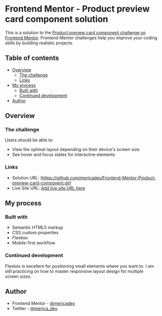 # Frontend Mentor - Product preview card component solution

This is a solution to the [Product preview card component challenge on Frontend Mentor](https://www.frontendmentor.io/challenges/product-preview-card-component-GO7UmttRfa). Frontend Mentor challenges help you improve your coding skills by building realistic projects. 

## Table of contents

- [Overview](#overview)
  - [The challenge](#the-challenge)
  - [Links](#links)
- [My process](#my-process)
  - [Built with](#built-with)
  - [Continued development](#continued-development)
- [Author](#author)


## Overview

### The challenge

Users should be able to:

- View the optimal layout depending on their device's screen size
- See hover and focus states for interactive elements



### Links

- Solution URL: (https://github.com/mericadev/Frontend-Mentor-Product-preview-card-component.git)
- Live Site URL: [Add live site URL here](https://your-live-site-url.com)

## My process

### Built with

- Semantic HTML5 markup
- CSS custom properties
- Flexbox
- Mobile-first workflow


### Continued development
Flexbox is excellent for positioning small elements where you want to. 
I am still practicing on how to master responsive layout design for multiple screen sizes.


## Author

- Frontend Mentor - [@mericadev](https://www.frontendmentor.io/profile/mericadev)
- Twitter - [@merica_dev](https://www.twitter.com/merica_dev)



